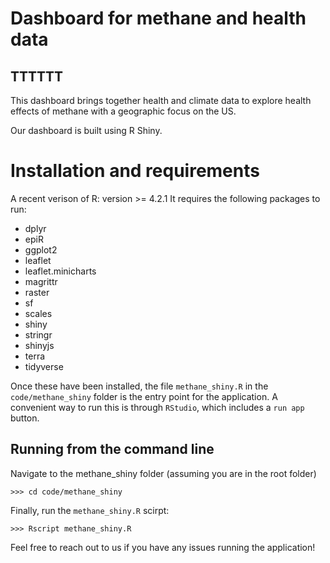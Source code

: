 # Dashboard for methane and health data
## TTTTTT

This dashboard brings together health and climate data to explore health effects of methane with a geographic focus on the US.

Our dashboard is built using R Shiny. 

# Installation and requirements
A recent verison of R: version >= 4.2.1 
It requires the following packages to run:
- dplyr
- epiR
- ggplot2
- leaflet
- leaflet.minicharts
- magrittr
- raster
- sf
- scales
- shiny
- stringr
- shinyjs
- terra
- tidyverse

Once these have been installed, the file `methane_shiny.R` in the `code/methane_shiny` folder is the entry point for the application. A convenient way to run this is through `RStudio`, which includes a `run app` button. 


## Running from the command line
Navigate to the methane_shiny folder (assuming you are in the root folder)
```shell
>>> cd code/methane_shiny
```
Finally, run the `methane_shiny.R` scirpt:
```shell
>>> Rscript methane_shiny.R 
```

Feel free to reach out to us if you have any issues running the application!